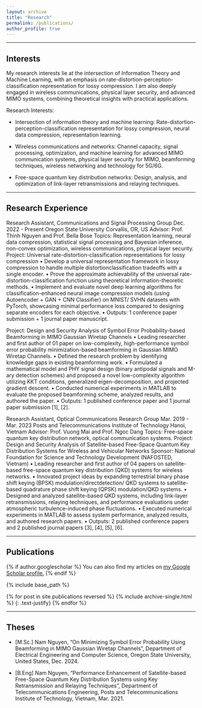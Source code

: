 ```yaml
---
layout: archive
title: "Research"
permalink: /publications/
author_profile: true
---
```


---
## Interests 
My research interests lie at the intersection of Information Theory and Machine Learning, with an emphasis on rate-distortion-perception-classification representation for lossy compression. I am also deeply engaged in wireless communications, physical layer security, and advanced MIMO systems, combining theoretical insights with practical applications.

Research Interests:
+ Intersection of information theory and machine learning: Rate-distortion-perception-classification representation for lossy compression, neural data compression, representation learning.

+ Wireless communications and networks: Channel capacity, signal processing, optimization, and machine learning for advanced MIMO communication systems, physical layer security for MIMO, beamforming techniques, wireless networking and technology for 5G/6G.

+ Free-space quantum key distribution networks: Design, analysis, and optimization of link-layer retransmissions and relaying techniques.

---
## Research Experience
Research Assistant, Communications and Signal Processing Group Dec. 2022 - Present
Oregon State University Corvallis, OR, US
Advisor: Prof. Thinh Nguyen and Prof. Bella Bose
Topics: Representation learning, neural data compression, statistical signal processing and Bayesian
inference, non-convex optimization, wireless communications, physical layer security.
Project: Universal rate-distortion-classification representations for lossy compression
• Develop a universal representation framework in lossy compression to handle multiple distortionclassification
tradeoffs with a single encoder.
• Prove the approximate achievability of the universal rate-distortion-classification function using
theoretical information-theoretic methods.
• Implement and evaluate novel deep learning algorithms for classification-enhanced neural image
compression models (using Autoencoder + GAN + CNN Classifier) on MNIST/ SVHN datasets
with PyTorch, showcasing minimal performance loss compared to designing separate encoders
for each objective.
• Outputs: 1 conference paper submission + 1 journal paper manuscript.

Project: Design and Security Analysis of Symbol Error Probability-based Beamforming in MIMO
Gaussian Wiretap Channels
• Leading researcher and first author of 01 paper on low-complexity, high-performance symbol
error probability minimization-based beamforming in Gaussian MIMO Wiretap Channels.
• Defined the research problem by identifying knowledge gaps in existing beamforming work.
• Formulated a mathematical model and PHY signal design (binary antipodal signals and M-ary
detection schemes) and proposed a novel low-complexity algorithm utilizing KKT conditions,
generalized eigen-decomposition, and projected gradient descent.
• Conducted numerical experiments in MATLAB to evaluate the proposed beamforming scheme,
analyzed results, and authored the paper.
• Outputs: 1 published conference paper and 1 journal paper submission [1], [2].

Research Assistant, Optical Communications Research Group Mar. 2019 - Mar. 2023
Posts and Telecommunications Institute of Technology Hanoi, Vietnam
Advisor: Prof. Vuong Mai and Prof. Ngoc Dang
Topics: Free-space quantum key distribution network, optical communication systems.
Project: Design and Security Analysis of Satellite-based Free-Space Quantum Key Distribution Systems
for Wireless and Vehicular Networks
Sponsor: National Foundation for Science and Technology Development (NAFOSTED, Vietnam)
• Leading researcher and first author of 04 papers on satellite-based free-space quantum key
distribution (QKD) systems for wireless networks.
• Innovated project ideas by expanding terrestrial binary phase shift keying (BPSK) modulation/directdetection/
QKD systems to satellite-based quadrature phase shift keying (QPSK) modulation/QKD
systems.
• Designed and analyzed satellite-based QKD systems, including link-layer retransmissions, relaying
techniques, and performance evaluations under atmospheric turbulence-induced phase
fluctuations.
• Executed numerical experiments in MATLAB to assess system performance, analyzed results,
and authored research papers.
• Outputs: 2 published conference papers and 2 published journal papers [3], [4], [5], [6].

---
## Publications
{% if author.googlescholar %}
  You can also find my articles on <u><a href="{{author.googlescholar}}">my Google Scholar profile</a>.</u>
{% endif %}

{% include base_path %}

{% for post in site.publications reversed %}
  {% include archive-single.html %}
  {: .text-justify}
{% endfor %}

---
## Theses

* [M.Sc.] Nam Nguyen, “On Minimizing Symbol Error Probability Using Beamforming in MIMO Gaussian Wiretap
Channels”, Department of Electrical Engineering and Computer Science, Oregon State University, United States, Dec. 2024. 

* [B.Eng] Nam Nguyen, “Performance Enhancement of Satellite-based Free-Space Quantum Key Distribution Systems using Key Retransmission and Relaying Techniques”, Department of Telecommunications Engineering, Posts and Telecommunications Institute of Technology, Vietnam, Mar. 2021. 

